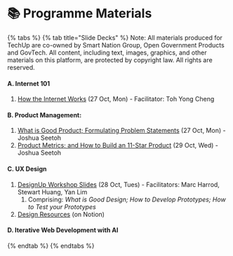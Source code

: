 # 📚 Programme Materials

{% tabs %}
{% tab title="Slide Decks" %}
Note: All materials produced for TechUp are co-owned by Smart Nation Group, Open Government Products and GovTech. All content, including text, images, graphics, and other materials on this platform, are protected by copyright law. All rights are reserved.

#### A. Internet 101 <a href="#overviews" id="overviews"></a>

1. [How the Internet Works](https://docs.google.com/presentation/d/1LDGChRdcX7mDJhQIpQizxMl8zIqFy3GJY-38Ff06qnc/edit?usp=sharing) (27 Oct, Mon) - Facilitator: Toh Yong Cheng

#### B. Product Management: <a href="#overviews" id="overviews"></a>

1. [What is Good Product; Formulating Problem Statements](https://docs.google.com/presentation/d/14tTCkID3N53GvvzviL08kLnyAzbM7tfqkv0uzMFImeI/edit?usp=sharing) (27 Oct, Mon) - Joshua Seetoh
2. [Product Metrics; and How to Build an 11-Star Product](https://docs.google.com/presentation/d/1fauNf85iGW_BCUwuzRkHkpiCPF6xpasJjvvNgfNb-U8/edit?usp=sharing) (29 Oct, Wed) - Joshua Seetoh

#### C. UX Design

1. [DesignUp Workshop Slides](https://www.figma.com/deck/h50lzbak4rTg8N4tIAmdzK/TechUp5--Design-Track?node-id=1-553\&p=f\&t=RkZUNyaKbUMrwqX1-1\&scaling=min-zoom\&content-scaling=fixed\&page-id=0%3A1) (28 Oct, Tues) - Facilitators: Marc Harrod, Stewart Huang, Yan Lim
   1. Comprising: _What is Good Design; How to Develop Prototypes; How to Test your Prototypes_
2. [Design Resources](https://melodious-raven-264.notion.site/TechUp5-Design-Resource-for-Lovable-28e0395084b480faa9cdfdf7e4d9f33e) (on Notion)

#### D. Iterative Web Development with AI&#x20;
{% endtab %}
{% endtabs %}

